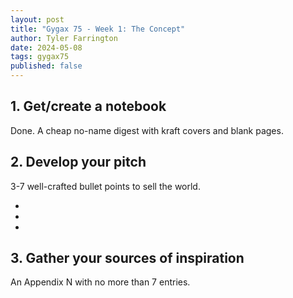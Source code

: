 ```yaml
---
layout: post
title: "Gygax 75 - Week 1: The Concept"
author: Tyler Farrington
date: 2024-05-08
tags: gygax75
published: false
---
```


## 1. Get/create a notebook

Done. A cheap no-name digest with kraft covers and blank pages.

## 2. Develop your pitch

3-7 well-crafted bullet points to sell the world.

- 
- 
- 

## 3. Gather your sources of inspiration

An Appendix N with no more than 7 entries.

